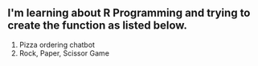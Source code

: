 ## I'm learning about R Programming and trying to create the function as listed below.
1. Pizza ordering chatbot
2. Rock, Paper, Scissor Game
